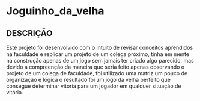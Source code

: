 # Joguinho_da_velha

## DESCRIÇÃO

Este projeto foi desenvolvido com o intuito de revisar conceitos aprendidos na faculdade
e replicar um projeto de um colega próximo, tinha em mente na construção apenas de um jogo
sem jamais ter criado algo parecido, mas devido a compreenção da maneira que seria feito 
apenas observando o projeto de um colega de faculdade, foi utilizado uma matriz um pouco 
de organização e lógica o resultado foi um jogo da velha perfeito que consegue determinar
vitoria para um jogador em qualquer situação de vitória.